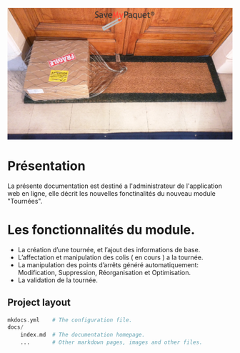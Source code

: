 ![](img/bgsmp.jpg)

# Présentation

La présente documentation est destiné a l'administrateur de l'application web en ligne, elle décrit les 
nouvelles fonctinalités du nouveau module "Tournées".



# Les fonctionnalités du module.

- La création d’une tournée, et l’ajout des informations de base.
- L’affectation et manipulation  des colis ( en cours ) a la tournée.
- La manipulation des points d’arrêts généré automatiquement: Modification, Suppression, Réorganisation et Optimisation.    
- La validation de la tournée.

## Project layout

```php
mkdocs.yml    # The configuration file.
docs/
    index.md  # The documentation homepage.
    ...       # Other markdown pages, images and other files.
```



